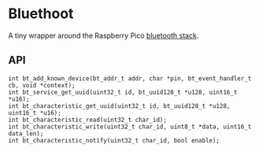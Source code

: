 # Bluethoot

A tiny wrapper around the Raspberry Pico [bluetooth stack](https://www.raspberrypi.com/documentation/pico-sdk/networking.html#group_pico_btstack).

## API
```
int bt_add_known_device(bt_addr_t addr, char *pin, bt_event_handler_t cb, void *context);
int bt_service_get_uuid(uint32_t id, bt_uuid128_t *u128, uint16_t *u16);
int bt_characteristic_get_uuid(uint32_t id, bt_uuid128_t *u128, uint16_t *u16);
int bt_characteristic_read(uint32_t char_id);
int bt_characteristic_write(uint32_t char_id, uint8_t *data, uint16_t data_len);
int bt_characteristic_notify(uint32_t char_id, bool enable);
```

